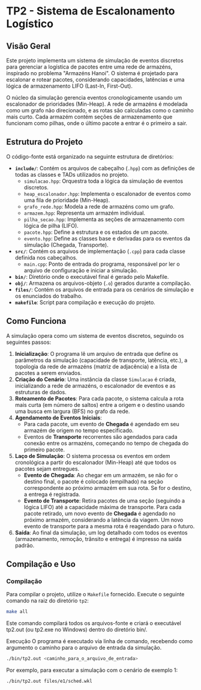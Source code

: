 # TP2 - Sistema de Escalonamento Logístico

## Visão Geral

Este projeto implementa um sistema de simulação de eventos discretos para gerenciar a logística de pacotes entre uma rede de armazéns, inspirado no problema "Armazéns Hanoi". O sistema é projetado para escalonar e rotear pacotes, considerando capacidades, latências e uma lógica de armazenamento LIFO (Last-In, First-Out).

O núcleo da simulação gerencia eventos cronologicamente usando um escalonador de prioridades (Min-Heap). A rede de armazéns é modelada como um grafo não direcionado, e as rotas são calculadas como o caminho mais curto. Cada armazém contém seções de armazenamento que funcionam como pilhas, onde o último pacote a entrar é o primeiro a sair.

## Estrutura do Projeto

O código-fonte está organizado na seguinte estrutura de diretórios:

-   **`include/`**: Contém os arquivos de cabeçalho (`.hpp`) com as definições de todas as classes e TADs utilizados no projeto.
    -   `simulacao.hpp`: Orquestra toda a lógica da simulação de eventos discretos.
    -   `heap_escalonador.hpp`: Implementa o escalonador de eventos como uma fila de prioridade (Min-Heap).
    -   `grafo_rede.hpp`: Modela a rede de armazéns como um grafo.
    -   `armazem.hpp`: Representa um armazém individual.
    -   `pilha_secao.hpp`: Implementa as seções de armazenamento com lógica de pilha (LIFO).
    -   `pacote.hpp`: Define a estrutura e os estados de um pacote.
    -   `evento.hpp`: Define as classes base e derivadas para os eventos da simulação (Chegada, Transporte).
-   **`src/`**: Contém os arquivos de implementação (`.cpp`) para cada classe definida nos cabeçalhos.
    -   `main.cpp`: Ponto de entrada do programa, responsável por ler o arquivo de configuração e iniciar a simulação.
-   **`bin/`**: Diretório onde o executável final é gerado pelo Makefile.
-   **`obj/`**: Armazena os arquivos-objeto (`.o`) gerados durante a compilação.
-   **`files/`**: Contém os arquivos de entrada para os cenários de simulação e os enunciados do trabalho.
-   **`makefile`**: Script para compilação e execução do projeto.

## Como Funciona

A simulação opera como um sistema de eventos discretos, seguindo os seguintes passos:

1.  **Inicialização**: O programa lê um arquivo de entrada que define os parâmetros da simulação (capacidade de transporte, latência, etc.), a topologia da rede de armazéns (matriz de adjacência) e a lista de pacotes a serem enviados.
2.  **Criação do Cenário**: Uma instância da classe `Simulacao` é criada, inicializando a rede de armazéns, o escalonador de eventos e as estruturas de dados.
3.  **Roteamento de Pacotes**: Para cada pacote, o sistema calcula a rota mais curta (em número de saltos) entre a origem e o destino usando uma busca em largura (BFS) no grafo da rede.
4.  **Agendamento de Eventos Iniciais**:
    -   Para cada pacote, um evento de **Chegada** é agendado em seu armazém de origem no tempo especificado.
    -   Eventos de **Transporte** recorrentes são agendados para cada conexão entre os armazéns, começando no tempo de chegada do primeiro pacote.
5.  **Laço de Simulação**: O sistema processa os eventos em ordem cronológica a partir do escalonador (Min-Heap) até que todos os pacotes sejam entregues.
    -   **Evento de Chegada**: Ao chegar em um armazém, se não for o destino final, o pacote é colocado (empilhado) na seção correspondente ao próximo armazém em sua rota. Se for o destino, a entrega é registrada.
    -   **Evento de Transporte**: Retira pacotes de uma seção (seguindo a lógica LIFO) até a capacidade máxima de transporte. Para cada pacote retirado, um novo evento de **Chegada** é agendado no próximo armazém, considerando a latência da viagem. Um novo evento de transporte para a mesma rota é reagendado para o futuro.
6.  **Saída**: Ao final da simulação, um log detalhado com todos os eventos (armazenamento, remoção, trânsito e entrega) é impresso na saída padrão.

## Compilação e Uso

### Compilação

Para compilar o projeto, utilize o `Makefile` fornecido. Execute o seguinte comando na raiz do diretório `tp2`:

```bash
make all
```

Este comando compilará todos os arquivos-fonte e criará o executável tp2.out (ou tp2.exe no Windows) dentro do diretório bin/.

Execução
O programa é executado via linha de comando, recebendo como argumento o caminho para o arquivo de entrada da simulação.

```bash
./bin/tp2.out <caminho_para_o_arquivo_de_entrada>
```

Por exemplo, para executar a simulação com o cenário de exemplo 1:

```bash
./bin/tp2.out files/e1/sched.wkl
```